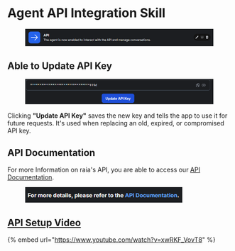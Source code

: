# Agent API Integration Skill

<figure><img src=".gitbook/assets/image (118).png" alt=""><figcaption></figcaption></figure>

## Able to Update API Key

<figure><img src=".gitbook/assets/image (116).png" alt=""><figcaption></figcaption></figure>

Clicking **"Update API Key"** saves the new key and tells the app to use it for future requests. It's used when replacing an old, expired, or compromised API key.

## API Documentation

For more Information on raia's API, you are able to access our [API Documentation](https://api.raia2.com/api/external/docs/).

<figure><img src=".gitbook/assets/image (117).png" alt=""><figcaption></figcaption></figure>

## [API Setup Video](https://www.youtube.com/watch?v=xwRKF_VovT8)

{% embed url="https://www.youtube.com/watch?v=xwRKF_VovT8" %}
